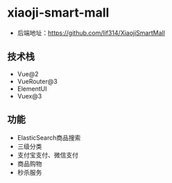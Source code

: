 # xiaoji-smart-mall
- 后端地址：https://github.com/lif314/XiaojiSmartMall

## 技术栈
- Vue@2
- VueRouter@3
- ElementUI
- Vuex@3


## 功能
- ElasticSearch商品搜索
- 三级分类
- 支付宝支付、微信支付
- 商品购物
- 秒杀服务
